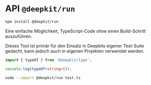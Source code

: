 # API `@deepkit/run`

```sh
npm install @deepkit/run
```

Eine einfache Möglichkeit, TypeScript-Code ohne einen Build-Schritt auszuführen.

Dieses Tool ist primär für den Einsatz in Deepkits eigener Test-Suite gedacht, kann jedoch auch in eigenen Projekten verwendet werden.

```typescript
import { typeOf } from '@deepkit/type';

console.log(typeOf<string>());
```

```sh
node --import @deepkit/run test.ts 
```

<api-docs package="@deepkit/run"></api-docs>